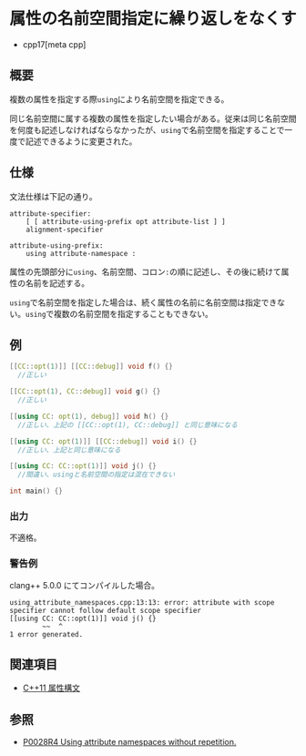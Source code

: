 # 属性の名前空間指定に繰り返しをなくす
* cpp17[meta cpp]

## 概要

複数の属性を指定する際`using`により名前空間を指定できる。

同じ名前空間に属する複数の属性を指定したい場合がある。従来は同じ名前空間を何度も記述しなければならなかったが、`using`で名前空間を指定することで一度で記述できるように変更された。

## 仕様

文法仕様は下記の通り。

```
attribute-specifier:
    [ [ attribute-using-prefix opt attribute-list ] ]
    alignment-specifier

attribute-using-prefix:
    using attribute-namespace :
```

属性の先頭部分に`using`、名前空間、コロン`:`の順に記述し、その後に続けて属性の名前を記述する。

`using`で名前空間を指定した場合は、続く属性の名前に名前空間は指定できない。`using`で複数の名前空間を指定することもできない。

## 例
```cpp example
[[CC::opt(1)]] [[CC::debug]] void f() {}
  //正しい

[[CC::opt(1), CC::debug]] void g() {}
  //正しい

[[using CC: opt(1), debug]] void h() {}
  //正しい、上記の [[CC::opt(1), CC::debug]] と同じ意味になる

[[using CC: opt(1)]] [[CC::debug]] void i() {}
  //正しい、上記と同じ意味になる

[[using CC: CC::opt(1)]] void j() {}
  //間違い、usingと名前空間の指定は混在できない

int main() {}
```

### 出力
不適格。

### 警告例
clang++ 5.0.0 にてコンパイルした場合。

```
using_attribute_namespaces.cpp:13:13: error: attribute with scope specifier cannot follow default scope specifier
[[using CC: CC::opt(1)]] void j() {}
        ~~  ^
1 error generated.
```

## 関連項目
- [C++11 属性構文](/lang/cpp11/attributes.md)

## 参照
- [P0028R4 Using attribute namespaces without repetition.](http://www.open-std.org/jtc1/sc22/wg21/docs/papers/2016/p0028r4.html)
